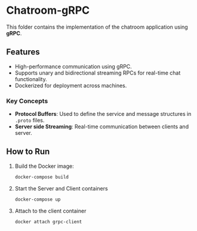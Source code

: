 # Chatroom-gRPC

This folder contains the implementation of the chatroom application using **gRPC**.

## Features
- High-performance communication using gRPC.
- Supports unary and bidirectional streaming RPCs for real-time chat functionality.
- Dockerized for deployment across machines.

### Key Concepts
- **Protocol Buffers**: Used to define the service and message structures in `.proto` files.
- **Server side Streaming**: Real-time communication between clients and server.

## How to Run
1. Build the Docker image:
   ```bash
   docker-compose build
2. Start the Server and Client containers
   ```bash
   docker-compose up
3. Attach to the client container
   ```bash
   docker attach grpc-client
